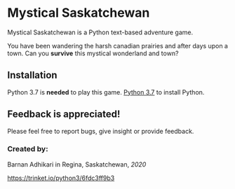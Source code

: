 # Mystical Saskatchewan

Mystical Saskatchewan is a Python text-based adventure game.

You have been wandering the harsh canadian prairies and 
after days upon a town. Can you **survive** this mystical wonderland and town?

## Installation

Python 3.7 is **needed** to play this game. [Python 3.7](https://www.python.org/downloads/) to install Python.

## Feedback is appreciated!
Please feel free to report bugs, give insight or provide feedback.

### Created by:
Barnan Adhikari in Regina, Saskatchewan, *2020*




https://trinket.io/python3/6fdc3ff9b3
